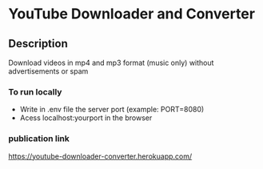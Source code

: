 # YouTube Downloader and Converter

## Description
Download videos in mp4 and mp3 format (music only) without advertisements or spam

### To run locally
- Write in .env file the server port (example: PORT=8080)
- Acess localhost:yourport in the browser

### publication link
https://youtube-downloader-converter.herokuapp.com/